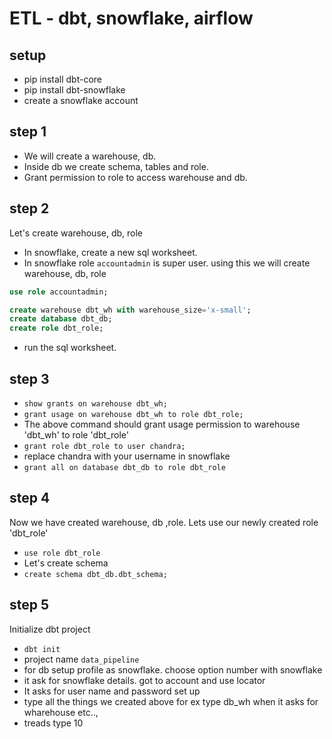 # ETL - dbt, snowflake, airflow

## setup
- pip install dbt-core
- pip install dbt-snowflake
- create a snowflake account

## step 1
- We will create a warehouse, db.
- Inside db we create schema, tables and  role.
- Grant permission to role to access warehouse and db.

## step 2
Let's create warehouse, db, role
- In snowflake, create a new sql worksheet.
- In snowflake role `accountadmin` is super user. using this we will create warehouse, db, role
```sql
use role accountadmin;

create warehouse dbt_wh with warehouse_size='x-small';
create database dbt_db;
create role dbt_role;
```
- run the sql worksheet.

## step 3
- `show grants on warehouse dbt_wh;`
-  `grant usage on warehouse dbt_wh to role dbt_role;`
- The above command should grant usage permission to warehouse 'dbt_wh' to role 'dbt_role'
- `grant role dbt_role to user chandra;`
- replace chandra with your username in snowflake
- `grant all on database dbt_db to role dbt_role`

## step 4
Now we have created warehouse, db ,role. Lets use our newly created role 'dbt_role'
- `use role dbt_role`
- Let's create schema
- `create schema dbt_db.dbt_schema;`

## step 5 
Initialize dbt project
- `dbt init`
- project name `data_pipeline`
- for db setup profile as snowflake. choose option number with snowflake
- it ask for snowflake details. got to account and use locator
- It asks for user name and password set up
- type all the things we created above for ex type db_wh when it asks for wharehouse etc..,
- treads type 10
